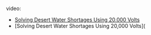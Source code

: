 video:
- [Solving Desert Water Shortages Using 20,000 Volts](https://youtube.com/shorts/IW1HX0cZt6U)
- [Solving Desert Water Shortages Using 20,000 Volts](
